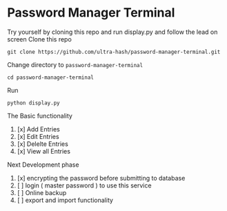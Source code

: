 
# Password Manager Terminal
Try yourself by cloning this repo and run display.py and follow the lead on screen
Clone this repo 
```
git clone https://github.com/ultra-hash/password-manager-terminal.git 
```
Change directory to `password-manager-terminal`

```
cd password-manager-terminal 
```
Run
```
python display.py 
```
The Basic functionality

1. [x] Add Entries
2. [x] Edit Entries
3. [x] Delelte Entries
4. [x] View all Entries

Next Development phase
1. [x] encrypting the password before submitting to database
2. [ ] login ( master password ) to use this service
3. [ ] Online backup
4. [ ] export and import functionality
